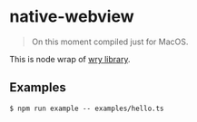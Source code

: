 # native-webview

> On this moment compiled just for MacOS.

This is node wrap of [wry library](https://github.com/tauri-apps/wry).

## Examples

    $ npm run example -- examples/hello.ts
